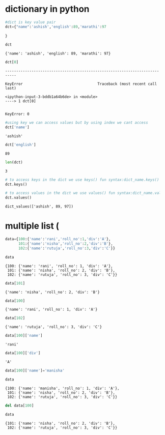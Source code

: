 # dictionary in python


```python
#dict is key value pair
dct={"name":'ashish','english':89,'marathi':97
    
}
```


```python
dct
```




    {'name': 'ashish', 'english': 89, 'marathi': 97}




```python
dct[0]
```


    ---------------------------------------------------------------------------

    KeyError                                  Traceback (most recent call last)

    <ipython-input-3-bddb1a64b6de> in <module>
    ----> 1 dct[0]
    

    KeyError: 0



```python
#using key we can access values but by using index we cant access
dct['name']
```




    'ashish'




```python
dct['english']
```




    89




```python
len(dct)
```




    3




```python
# to access keys in the dict we use keys() fun syntax:dict_name.keys()
dct.keys()
```


```python
# to access values in the dict we use values() fun syntax:dict_name.values()
dct.values()
```




    dict_values(['ashish', 89, 97])



# multiple list (


```python
data={100:{'name':'rani','roll_no':1,'div':'A'},
      101:{'name':'nisha','roll_no':2,'div':'B'},
      102:{'name':'rutuja','roll_no':3,'div':'C'}}
```


```python
data
```




    {100: {'name': 'rani', 'roll_no': 1, 'div': 'A'},
     101: {'name': 'nisha', 'roll_no': 2, 'div': 'B'},
     102: {'name': 'rutuja', 'roll_no': 3, 'div': 'C'}}




```python
data[101]
```




    {'name': 'nisha', 'roll_no': 2, 'div': 'B'}




```python
data[100]
```




    {'name': 'rani', 'roll_no': 1, 'div': 'A'}




```python
data[102]
```




    {'name': 'rutuja', 'roll_no': 3, 'div': 'C'}




```python
data[100]['name']
```




    'rani'




```python
data[100]['div']
```




    'A'




```python
data[100]['name']='manisha'
```


```python
data
```




    {100: {'name': 'manisha', 'roll_no': 1, 'div': 'A'},
     101: {'name': 'nisha', 'roll_no': 2, 'div': 'B'},
     102: {'name': 'rutuja', 'roll_no': 3, 'div': 'C'}}




```python
del data[100]
```


```python
data
```




    {101: {'name': 'nisha', 'roll_no': 2, 'div': 'B'},
     102: {'name': 'rutuja', 'roll_no': 3, 'div': 'C'}}




```python

```
